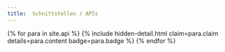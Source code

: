 ```yaml
---
title:  Schnittstellen / APIs
---
```


<dl>
{% for para in site.api %}
    {% include hidden-detail.html claim=para.claim details=para.content badge=para.badge %}
{% endfor %}
</dl>